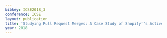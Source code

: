 ```yaml
---
bibkey: ICSE2018_3
conference: ICSE
layout: publication
title: 'Studying Pull Request Merges: A Case Study of Shopify''s Active Merchant'
year: 2018
---
```

